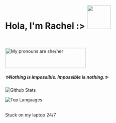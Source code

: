 <h1> Hola, I'm Rachel :> 
<a href="https://avatars1.githubusercontent.com/u/69704760?s=460&u=f0e19a61f487410600b7f15ec4a2bfe4e9947f9b&v=4">
  <img src="https://avatars1.githubusercontent.com/u/69704760?s=460&u=f0e19a61f487410600b7f15ec4a2bfe4e9947f9b&v=4.png?width="100" height="75"">
</a>
  </h1>
<br></br>

<a href="https://pronouns.vercel.app" title="Add pronouns to your own profile">
  <img src="https://pronouns.vercel.app/she/her?gradient=stellar" width="256" height="64" alt="My pronouns are she/her">
</a>
<h5>
✨Nothing is impossible. Impossible is nothing.✨
</h5>


![Github Stats](https://github-readme-stats.vercel.app/api?username=nitesphere08&count_private=true&show_icons=true&theme=default&include_all_commits=true&icon_color=ffffff)

![Top Languages](https://github-readme-stats.vercel.app/api/top-langs/?username=nitesphere08&theme=default)


<centre>
  <br> Stuck on my laptop 24/7 </br>
  </centre>



<!--
**nitesphere08/nitesphere08** is a ✨ _special_ ✨ repository because its `README.md` (this file) appears on your GitHub profile.

Here are some ideas to get you started:

- 🔭 I’m currently working on ...
- 🌱 I’m currently learning ...
- 👯 I’m looking to collaborate on ...
- 🤔 I’m looking for help with ...
- 💬 Ask me about ...
- 📫 How to reach me: ...
- 😄 Pronouns: ...
- ⚡ Fun fact: ...
-->
